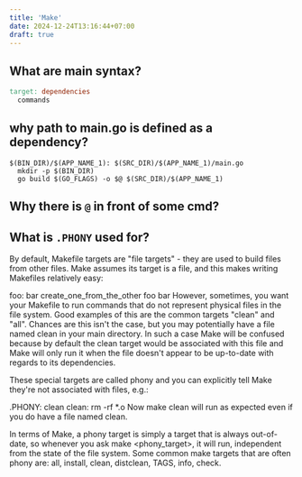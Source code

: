 ```yaml
---
title: 'Make'
date: 2024-12-24T13:16:44+07:00
draft: true
---
```


## What are main syntax?

```makefile
target: dependencies
  commands
```

## why path to main.go is defined as a dependency?

```make
$(BIN_DIR)/$(APP_NAME_1): $(SRC_DIR)/$(APP_NAME_1)/main.go
  mkdir -p $(BIN_DIR)
  go build $(GO_FLAGS) -o $@ $(SRC_DIR)/$(APP_NAME_1)
```

## Why there is `@` in front of some cmd?

## What is `.PHONY` used for?

By default, Makefile targets are "file targets" - they are used to build files from other files. Make assumes its target is a file, and this makes writing Makefiles relatively easy:

foo: bar
  create_one_from_the_other foo bar
However, sometimes, you want your Makefile to run commands that do not represent physical files in the file system. Good examples of this are the common targets "clean" and "all". Chances are this isn't the case, but you may potentially have a file named clean in your main directory. In such a case Make will be confused because by default the clean target would be associated with this file and Make will only run it when the file doesn't appear to be up-to-date with regards to its dependencies.

These special targets are called phony and you can explicitly tell Make they're not associated with files, e.g.:

.PHONY: clean
clean:
  rm -rf *.o
Now make clean will run as expected even if you do have a file named clean.

In terms of Make, a phony target is simply a target that is always out-of-date, so whenever you ask make <phony_target>, it will run, independent from the state of the file system. Some common make targets that are often phony are: all, install, clean, distclean, TAGS, info, check.
